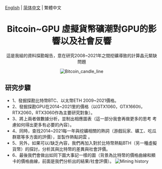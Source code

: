 [English](./README.md) |  [简体中文](./README.zh-CN.md) | 繁體中文
<h1 align="center">Bitcoin~GPU 虛擬貨幣礦潮對GPU的影響以及社會反響</h1>

<div align="center">

這是我組的資料探勘報告，意在研究2008~2021年之間挖礦導致的計算晶元緊缺問題

![Bitcoin_candle_line](https://github.com/showhandss/Bitcoin-GPU_prise/raw/master/Bitcoin_candle_line.png)

</div>

## 研究步驟

- 1、發掘探勘比特幣BTC、以太幣ETH 2009~2021價格。
- 2、發掘探勘GPU在2014~2021里的價格（以GTX1060，GTX1660ti，RTX2060，RTX3060作為主要研究對象）。
- 3、將上兩者做數據分析，並制出相應圖表（這一部分我會再做更多的思考 考慮如何得出更多有必要的內容）。
- 4、同時，查找2014~2021每一年與挖礦相關的熱詞（游戲玩家、礦工、吃瓜群眾等多方面的評價），並製作熱點詞雲 。
- 5、另外，如果可以/缺乏內容，我們再加入對於比特幣熱點BTH（另一種虛擬貨幣）的探討，分析其與比特幣的差異與社會評價。
- 6、最後我們會做出如同下圖大事記一樣的圖（背景為比特幣的價格曲線和顯卡的價格曲線，前面是我們分析出的結果/社會評價）。
![Mining history](https://github.com/showhandss/Bitcoin-GPU_prise/raw/master/640-4.jpeg)